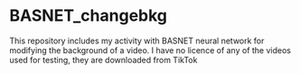 # BASNET_changebkg
This repository includes my activity with BASNET neural network for modifying the background of a video. 
I have no licence of any of the videos used for testing, they are downloaded from TikTok
